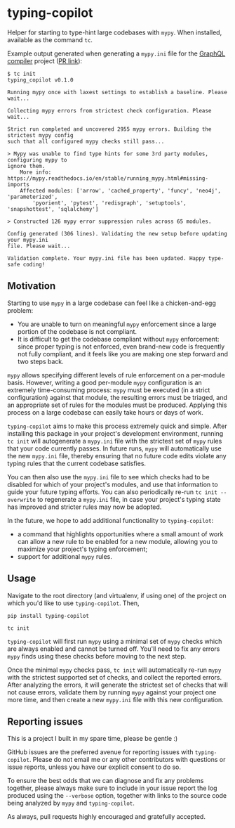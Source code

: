 # typing-copilot

Helper for starting to type-hint large codebases with `mypy`. When installed, available as the command `tc`.

Example output generated when generating a `mypy.ini` file for the [GraphQL compiler](https://github.com/kensho-technologies/graphql-compiler) project ([PR link](https://github.com/kensho-technologies/graphql-compiler/pull/876)):
```
$ tc init
typing_copilot v0.1.0

Running mypy once with laxest settings to establish a baseline. Please wait...

Collecting mypy errors from strictest check configuration. Please wait...

Strict run completed and uncovered 2955 mypy errors. Building the strictest mypy config
such that all configured mypy checks still pass...

> Mypy was unable to find type hints for some 3rd party modules, configuring mypy to
ignore them.
    More info: https://mypy.readthedocs.io/en/stable/running_mypy.html#missing-imports
    Affected modules: ['arrow', 'cached_property', 'funcy', 'neo4j', 'parameterized',
        'pyorient', 'pytest', 'redisgraph', 'setuptools', 'snapshottest', 'sqlalchemy']

> Constructed 126 mypy error suppression rules across 65 modules.

Config generated (306 lines). Validating the new setup before updating your mypy.ini
file. Please wait...

Validation complete. Your mypy.ini file has been updated. Happy type-safe coding!
```

## Motivation

Starting to use `mypy` in a large codebase can feel like a chicken-and-egg problem:
- You are unable to turn on meaningful `mypy` enforcement since a large portion of the codebase is not compliant.
- It is difficult to get the codebase compliant without `mypy` enforcement: since proper typing is not enforced, even brand-new code is frequently not fully compliant, and it feels like you are making one step forward and two steps back.

`mypy` allows specifying different levels of rule enforcement on a per-module basis. However, writing a good per-module `mypy` configuration is an extremely time-consuming process: `mypy` must be executed (in a strict configuration) against that module, the resulting errors must be triaged, and an appropriate set of rules for the modules must be produced. Applying this process on a large codebase can easily take hours or days of work.

`typing-copilot` aims to make this process extremely quick and simple. After installing this package in your project's development environment, running `tc init` will autogenerate a `mypy.ini` file with the strictest set of `mypy` rules that your code currently passes. In future runs, `mypy` will automatically use the new `mypy.ini` file, thereby ensuring that no future code edits violate any typing rules that the current codebase satisfies.

You can then also use the `mypy.ini` file to see which checks had to be disabled for which of your project's modules, and use that information to guide your future typing efforts. You can also periodically re-run `tc init --overwrite` to regenerate a `mypy.ini` file, in case your project's typing state has improved and stricter rules may now be adopted.

In the future, we hope to add additional functionality to `typing-copilot`:
- a command that highlights opportunities where a small amount of work can allow a new rule to be enabled for a new module, allowing you to maximize your project's typing enforcement;
- support for additional `mypy` rules.

## Usage

Navigate to the root directory (and virtualenv, if using one) of the project on which you'd like to use `typing-copilot`. Then,
```
pip install typing-copilot

tc init
```

`typing-copilot` will first run `mypy` using a minimal set of `mypy` checks which are always enabled and cannot be turned off. You'll need to fix any errors `mypy` finds using these checks before moving to the next step.

Once the minimal `mypy` checks pass, `tc init` will automatically re-run `mypy` with the strictest supported set of checks, and collect the reported errors. After analyzing the errors, it will generate the strictest set of checks that will not cause errors, validate them by running `mypy` against your project one more time, and then create a new `mypy.ini` file with this new configuration.

## Reporting issues

This is a project I built in my spare time, please be gentle :)

GitHub issues are the preferred avenue for reporting issues with `typing-copilot`. Please do not email me or any other contributors with questions or issue reports, unless you have our explicit consent to do so.

To ensure the best odds that we can diagnose and fix any problems together, please always make sure to include in your issue report the log produced using the `--verbose` option, together with links to the source code being analyzed by `mypy` and `typing-copilot`.

As always, pull requests highly encouraged and gratefully accepted.
